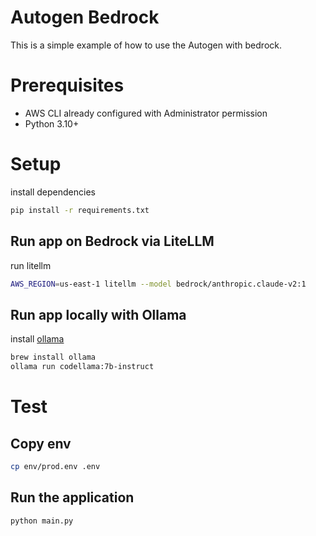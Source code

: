 # Autogen Bedrock

This is a simple example of how to use the Autogen with bedrock.

# Prerequisites

- AWS CLI already configured with Administrator permission
- Python 3.10+

# Setup

install dependencies

```bash
pip install -r requirements.txt
```

## Run app on Bedrock via LiteLLM

run litellm

```bash
AWS_REGION=us-east-1 litellm --model bedrock/anthropic.claude-v2:1
```

## Run app locally with Ollama

install [ollama](https://ollama.com)

```bash
brew install ollama
ollama run codellama:7b-instruct
```

# Test

## Copy env

```bash
cp env/prod.env .env
```

## Run the application

```bash
python main.py
```

